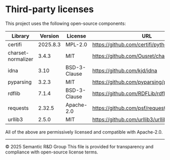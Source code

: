 # Third-party licenses

This project uses the following open-source components:

| Library | Version | License | URL |
|----------|----------|----------|------|
| certifi | 2025.8.3 | MPL-2.0 | https://github.com/certifi/python-certifi |
| charset-normalizer | 3.4.3 | MIT | https://github.com/Ousret/charset_normalizer |
| idna | 3.10 | BSD-3-Clause | https://github.com/kjd/idna |
| pyparsing | 3.2.3 | MIT | https://github.com/pyparsing/pyparsing |
| rdflib | 7.1.4 | BSD-3-Clause | https://github.com/RDFLib/rdflib |
| requests | 2.32.5 | Apache-2.0 | https://github.com/psf/requests |
| urllib3 | 2.5.0 | MIT | https://github.com/urllib3/urllib3 |

All of the above are permissively licensed and compatible with Apache-2.0.

---

© 2025 Semantic R&D Group
This file is provided for transparency and compliance with open-source license terms.
